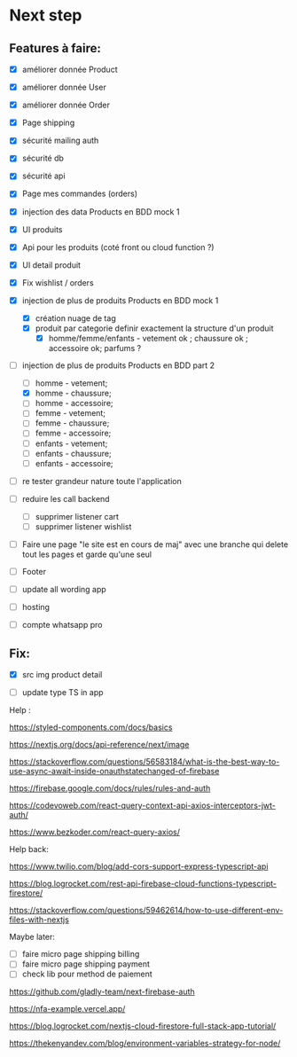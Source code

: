 # Next step

## Features à faire:

- [X] améliorer donnée Product
- [X] améliorer donnée User
- [X] améliorer donnée Order
- [X] Page shipping
- [X] sécurité mailing auth
- [X] sécurité db
- [X] sécurité api
- [X] Page mes commandes (orders) 
- [X] injection des data Products en BDD mock 1
- [X] UI produits 
- [X] Api pour les produits (coté front ou cloud function ?)
- [X] UI detail produit
- [X] Fix wishlist / orders
- [X] injection de plus de produits Products en BDD mock 1
  - [X] création nuage de tag
  - [X] produit par categorie definir exactement la structure d'un produit
    - [X] homme/femme/enfants - vetement ok ; chaussure ok ; accessoire ok; parfums ?

- [ ] injection de plus de produits Products en BDD part 2
  - [ ] homme - vetement;
  - [X] homme - chaussure;
  - [ ] homme - accessoire;
  - [ ] femme - vetement;
  - [ ] femme - chaussure;
  - [ ] femme - accessoire;
  - [ ] enfants - vetement;
  - [ ] enfants - chaussure;
  - [ ] enfants - accessoire;

- [ ] re tester grandeur nature toute l'application

- [ ] reduire les call backend
  - [ ] supprimer listener cart
  - [ ] supprimer listener wishlist

- [ ] Faire une page "le site est en cours de maj" avec une branche qui delete tout les pages et garde qu'une seul

- [ ] Footer

- [ ] update all wording app

- [ ] hosting
- [ ] compte whatsapp pro
## Fix:

- [X] src img product detail
- [ ] update type TS in app


Help :

https://styled-components.com/docs/basics

https://nextjs.org/docs/api-reference/next/image

https://stackoverflow.com/questions/56583184/what-is-the-best-way-to-use-async-await-inside-onauthstatechanged-of-firebase

https://firebase.google.com/docs/rules/rules-and-auth

https://codevoweb.com/react-query-context-api-axios-interceptors-jwt-auth/

https://www.bezkoder.com/react-query-axios/

Help back:

https://www.twilio.com/blog/add-cors-support-express-typescript-api

https://blog.logrocket.com/rest-api-firebase-cloud-functions-typescript-firestore/

https://stackoverflow.com/questions/59462614/how-to-use-different-env-files-with-nextjs


Maybe later:

- [ ] faire micro page shipping billing
- [ ] faire micro page shipping payment
- [ ] check lib pour method de paiement

https://github.com/gladly-team/next-firebase-auth

https://nfa-example.vercel.app/

https://blog.logrocket.com/nextjs-cloud-firestore-full-stack-app-tutorial/

https://thekenyandev.com/blog/environment-variables-strategy-for-node/